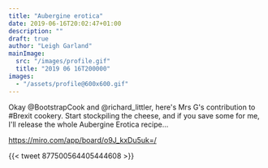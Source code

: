 ```yaml
---
title: "Aubergine erotica"
date: 2019-06-16T20:02:47+01:00
description: ""
draft: true
author: "Leigh Garland"
mainImage:
  src: "/images/profile.gif"
  title: "2019 06 16T200000"
images:
  - "/assets/profile@600x600.gif"
---
```


Okay @BootstrapCook and @richard_littler, here's Mrs G's contribution to #Brexit cookery. Start stockpiling the cheese, and if you save some for me, I'll release the whole Aubergine Erotica recipe...

https://miro.com/app/board/o9J_kxDu5uk=/

{{< tweet 877500564405444608 >}}
